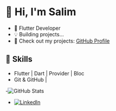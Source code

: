 # 👋 Hi, I'm Salim  
- 🚀 Flutter Developer  
- 💡 Building projects...
- 🔗 Check out my projects: [GitHub Profile](https://github.com/zalim-388)


## 🚀 Skills  
- Flutter | Dart | Provider | Bloc   
- Git & GitHub | 
  
-![GitHub Stats](https://github-readme-stats.vercel.app/api?username=zalim-388&show_icons=true&theme=radical)

- [![LinkedIn](https://www.linkedin.com/in/salim-a31335351/
)](https://linkedin.com/in/your-profile)



<!zalim-388/zalim-388 is a ✨ special ✨ repository because its `README.md` (this file) appears on your GitHub profile.
You can click the Preview link to take a look at your changes.
--->
